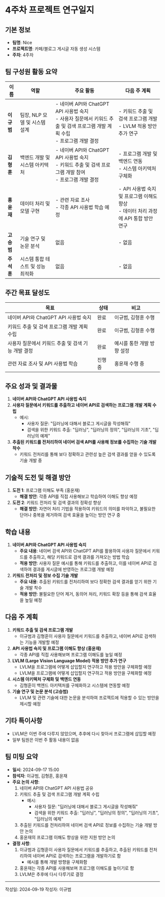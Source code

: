 # 4주차 프로젝트 연구일지

## 기본 정보

- **팀명**: Nice
- **프로젝트명**: 카페/블로그 게시글 자동 생성 시스템
- **주차**: 4주차

## 팀 구성원 활동 요약

| 이름    | 역할                              | 주요 활동                                                                                                                                           | 다음 주 계획                                                          |
| ------- | --------------------------------- | -------------------------------------------------------------------------------------------------------------------------------------------------- | -------------------------------------------------------------------- |
| **이규범** | 팀장, NLP 모델 및 시스템 설계      | - 네이버 API와 ChatGPT API 사용법 숙지<br>- 사용자 질문에서 키워드 추출 및 검색 프로그램 개발 계획 수립<br>- 프로그램 개발 결정 | - 키워드 추출 및 검색 프로그램 개발<br>- LVLM 적용 방안 추가 연구                 |
| **김형훈** | 백엔드 개발 및 시스템 아키텍처     | - 네이버 API와 ChatGPT API 사용법 숙지<br>- 키워드 추출 및 검색 프로그램 개발 참여<br>- 프로그램 개발 결정      | - 프로그램 개발 및 백엔드 연동<br>- 시스템 아키텍처 구체화                            |
| **홍윤재** | 데이터 처리 및 모델 구현          | - 관련 자료 조사<br>- 각종 API 사용법 학습 예정                                                                                                     | - API 사용법 숙지 및 프로그램 이해도 향상<br>- 데이터 처리 과정에 API 통합 방안 연구 |
| **고승범** | 기술 연구 및 논문 분석             | 없음                                                                                                                                               | - 없음                   |
| **주석훈** | 시스템 통합 테스트 및 성능 최적화  | 없음                                                                                                                                               | - 없음                                               |

## 주간 목표 달성도

| 목표                                   | 상태     | 비고                                                                                  |
| -------------------------------------- | -------- | ------------------------------------------------------------------------------------- |
| 네이버 API와 ChatGPT API 사용법 숙지       | 완료     | 이규범, 김형훈 수행                                                                    |
| 키워드 추출 및 검색 프로그램 개발 계획 수립   | 완료     | 이규범, 김형훈 수행                                                                    |
| 사용자 질문에서 키워드 추출 및 검색 기능 개발 결정 | 완료     | 예시를 통한 개발 방향 설정                                                             |
| 관련 자료 조사 및 API 사용법 학습           | 진행 중  | 홍윤재 수행 중                                                                         |

## 주요 성과 및 결과물

1. **네이버 API와 ChatGPT API 사용법 숙지**
2. **사용자 질문에서 키워드를 추출하고 네이버 API로 검색하는 프로그램 개발 계획 수립**
   - 예시:
     - 사용자 질문: "딥러닝에 대해서 블로그 게시글을 작성해줘"
     - 검색을 위한 키워드 추출: "딥러닝", "딥러닝의 정의", "딥러닝의 기초", "딥러닝의 예제"
3. **추출된 키워드를 전처리하여 네이버 검색 API를 사용해 정보를 수집하는 기술 개발 착수**
   - 키워드 전처리를 통해 보다 정확하고 관련성 높은 검색 결과를 얻을 수 있도록 기술 개발 중

## 기술적 도전 및 해결 방안

1. **도전 1**: 프로그램 이해도 부족 (홍윤재)
   - **해결 방안**: 각종 API를 직접 사용해보고 학습하여 이해도 향상 예정
2. **도전 2**: 키워드 전처리 및 검색 결과의 정확성 향상
   - **해결 방안**: 자연어 처리 기법을 적용하여 키워드의 의미를 파악하고, 불필요한 단어나 중복을 제거하여 검색 효율을 높이는 방안 연구 중

## 학습 내용

1. **네이버 API와 ChatGPT API 사용법 숙지**
   - **주요 내용**: 네이버 검색 API와 ChatGPT API를 활용하여 사용자 질문에서 키워드를 추출하고, 해당 키워드로 검색 결과를 가져오는 방법 학습
   - **적용 방안**: 사용자 질문 예시를 통해 키워드를 추출하고, 이를 네이버 API로 검색하여 결과를 게시글에 반영하는 프로그램 개발 예정
2. **키워드 전처리 및 정보 수집 기술 개발**
   - **주요 내용**: 추출된 키워드를 전처리하여 보다 정확한 검색 결과를 얻기 위한 기술 개발 착수
   - **적용 방안**: 불필요한 단어 제거, 동의어 처리, 키워드 확장 등을 통해 검색 효율을 높일 예정

## 다음 주 계획

1. **키워드 추출 및 검색 프로그램 개발**
   - 이규범과 김형훈이 사용자 질문에서 키워드를 추출하고, 네이버 API로 검색하는 기능을 개발할 예정
2. **API 사용법 숙지 및 프로그램 이해도 향상 (홍윤재)**
   - 각종 API를 직접 사용해보며 프로그램 이해도를 높일 예정
3. **LVLM (Large Vision Language Model) 적용 방안 추가 연구**
   - LVLM을 프로그램에 어떻게 삽입할지 연구하고 적용 방안을 구체화할 예정
   - LVLM을 프로그램에 어떻게 삽입할지 연구하고 적용 방안을 구체화할 예정
4. **시스템 아키텍처 구체화 및 백엔드 연동**
   - 김형훈이 백엔드 아키텍처를 구체화하고 시스템에 연동할 예정
5. **기술 연구 및 논문 분석 (고승범)**
   - LVLM 및 관련 기술에 대한 논문을 분석하여 프로젝트에 적용할 수 있는 방안을 제시할 예정

## 기타 특이사항

- LVLM은 이번 주에 다루지 않았으며, 추후에 다시 찾아서 프로그램에 삽입할 예정
- 일부 팀원은 이번 주 활동 내용이 없음

## 팀 미팅 요약

- **일시**: 2024-09-17 15:00
- **참석자**: 이규범, 김형훈, 홍윤재
- **주요 논의 사항**:
  1. 네이버 API와 ChatGPT API 사용법 공유
  2. 키워드 추출 및 검색 프로그램 개발 계획 수립
     - 예시:
       - 사용자 질문: "딥러닝에 대해서 블로그 게시글을 작성해줘"
       - 검색을 위한 키워드 추출: "딥러닝", "딥러닝의 정의", "딥러닝의 기초", "딥러닝의 예제"
  3. 추출된 키워드를 전처리하여 네이버 검색 API로 정보를 수집하는 기술 개발 방안 논의
  4. 홍윤재의 프로그램 이해도 향상을 위한 지원 방안 논의
- **결정 사항**:
  1. 이규범과 김형훈이 사용자 질문에서 키워드를 추출하고, 추출된 키워드를 전처리하여 네이버 API로 검색하는 프로그램을 개발하기로 함
     - 예시를 통해 개발 방향을 구체화함
  2. 홍윤재는 각종 API를 사용해보며 프로그램 이해도를 높이기로 함
  3. LVLM은 추후에 다시 다루기로 결정

---
작성일: 2024-09-19
작성자: 이규범
